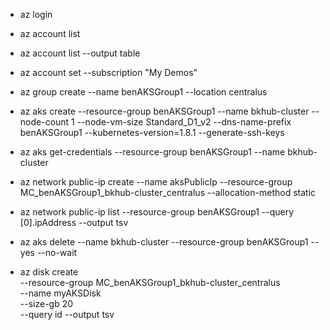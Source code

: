 
- az login
- az account list 
- az account list --output table
- az account set --subscription "My Demos"
- az group create --name benAKSGroup1 --location centralus 

- az aks create --resource-group benAKSGroup1 --name bkhub-cluster --node-count 1 --node-vm-size Standard_D1_v2 --dns-name-prefix benAKSGroup1 --kubernetes-version=1.8.1 --generate-ssh-keys 

- az aks get-credentials --resource-group benAKSGroup1 --name bkhub-cluster 
- az network public-ip create --name aksPublicIp  --resource-group MC_benAKSGroup1_bkhub-cluster_centralus  --allocation-method static
-  az network public-ip list --resource-group benAKSGroup1  --query [0].ipAddress --output tsv  

- az aks delete --name  bkhub-cluster --resource-group benAKSGroup1 --yes --no-wait



- az disk create \
  --resource-group MC_benAKSGroup1_bkhub-cluster_centralus \
  --name myAKSDisk  \
  --size-gb 20 \
  --query id --output tsv
